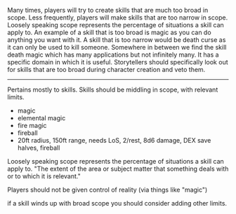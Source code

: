 Many times, players will try to create skills that are much too broad in scope. Less frequently, players will make skills that are too narrow in scope. Loosely speaking scope represents the percentage of situations a skill can apply to. An example of a skill that is too broad is magic as you can do anything you want with it. A skill that is too narrow would be death curse as it can only be used to kill someone. Somewhere in between we find the skill death magic which has many applications but not infinitely many. It has a specific domain in which it is useful. Storytellers should specifically look out for skills that are too broad during character creation and veto them.

---

Pertains mostly to skills. Skills should be middling in scope, with relevant limits.
- magic
- elemental magic
- fire magic
- fireball
- 20ft radius, 150ft range, needs LoS, 2/rest, 8d6 damage, DEX save halves, fireball

Loosely speaking scope represents the percentage of situations a skill can apply to. "The extent of the area or subject matter that something deals with or to which it is relevant."

Players should not be given control of reality (via things like "magic")

if a skill winds up with broad scope you should consider adding other limits.